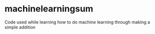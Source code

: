 # machinelearningsum
Code used while learning how to do machine learning through making a simple addition
